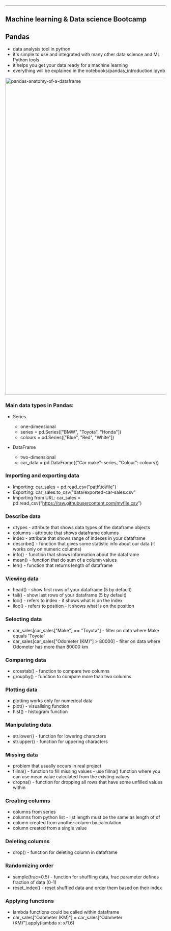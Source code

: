 ----------------------------------------
Machine learning & Data science Bootcamp
----------------------------------------

## Pandas
   * data analysis tool in python 
   * it's simple to use and integrated with many other data science and ML Python tools
   * it helps you get your data ready for a machine learning
   * everything will be explained in the notebooks/pandas_introduction.ipynb 

<img width="993" alt="pandas-anatomy-of-a-dataframe" src="https://user-images.githubusercontent.com/74961891/168790140-a9c7f07b-412b-4fcc-8dc5-f84d83701822.png">

### Main data types in Pandas:

   * Series
      * one-dimensional 
      * series = pd.Series(["BMW", "Toyota", "Honda"])
      * colours = pd.Series(["Blue", "Red", "White"])
      

   * DataFrame
      * two-dimensional
      * car_data = pd.DataFrame({"Car make": series, "Colour": colours})
   
    
### Importing and exporting data

   * Importing: car_sales = pd.read_csv("path\to\file")
   * Exporting: car_sales.to_csv("data/exported-car-sales.csv"
   * Importing from URL: car_sales = pd.read_csv("https://raw.githubusercontent.com/myfile.csv")

### Describe data

   * dtypes - attribute that shows data types of the dataframe objects
   * columns - attribute that shows dataframe columns
   * index - attribute that shows range of indexes in your dataframe
   * describe() - function that gives some statistic info about our data (it works only on numeric columns)
   * info() - function that shows information about the dataframe
   * mean() - function that do sum of a column values
   * len() - function that returns length of dataframe

### Viewing data
   
   * head() - show first rows of your dataframe (5 by default)
   * tail() - show last rows of your dataframe (5 by default)
   * loc() - refers to index - it shows what is on the index
   * iloc() - refers to position - it shows what is on the position

### Selecting data

   * car_sales[car_sales["Make"] == "Toyota"] - filter on data where Make equals 'Toyota'
   * car_sales[car_sales["Odometer (KM)"] > 80000] - filter on data where Odometer has more than 80000 km

### Comparing data

   * crosstab() - function to compare two columns 
   * groupby() - function to compare more than two columns

### Plotting data
   
   * plotting works only for numerical data
   * plot() - visualising function
   * hist() - histogram function

### Manipulating data

   * str.lower() - function for lowering characters
   * str.upper() - function for uppering characters

### Missing data

   * problem that usually occurs in real project
   * fillna() - function to fill missing values - use fillna() function where you can use mean value calculated from the existing values
   * dropna() - function for dropping all rows that have some unfilled values within

### Creating columns

   * columns from series
   * columns from python list - list length must be the same as length of df
   * column created from another column by calculation
   * column created from a single value

### Deleting columns 

   * drop() - function for deleting column in dataframe 

### Randomizing order

   * sample(frac=0.5) - function for shuffling data, frac parameter defines fraction of data (0-1)
   * reset_index() - reset shuffled data and order them based on their index

### Applying functions

   * lambda functions could be called within dataframe
   * car_sales["Odometer (KM)"] = car_sales["Odometer (KM)"].apply(lambda x: x/1.6)